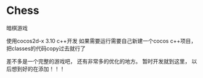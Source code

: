 # Chess
暗棋游戏

使用cocos2d-x 3.10 c++开发 如果需要运行需要自己新建一个cocos c++项目，把classes的代码copy过去就行了


差不多是一个完整的游戏吧，
还有非常多的优化的地方。
暂时开发就到这里，
以后想到好的在添加！！！
